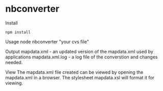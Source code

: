 # nbconverter

Install 

    npm install

Usage
    node nbconverter  "your cvs file"

Output
    mapdata.xml - an updated version of the mapdata.xml used by applications
    mapdata.xml.log - a log file of the converstion and changes needed. 

View
    The mapdata.xml file created can be viewed by opening the mapdata.xml in a browser. The stylesheet mapdata.xsl will format it for viewing.

 